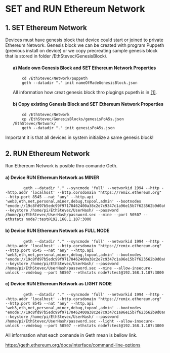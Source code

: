# SET and RUN Ethereum Network

## 1. SET Ethereum Network

Devices must have genesis block that device could start or joined to private Ethereum Network. Genesis block we can be created with program Puppeth (previous install on device) or we copy precreating sample genesis block that is stored in folder /EthStevec/GenesisBlock/.
<ol>

#### a) Made own Genesis Block and SET Ethereum Network Properties

```shell
    cd /EthStevec/Network/puppeth
    geth --datadir "." init nameOfMadeGenesisBlock.json
 ```

All information how creat genesis block thro plugings pupeth is in [[1]](https://yenhuang.gitbooks.io/blockchain/content/chapter1/creating-the-genesis-block.html).

#### b) Copy existing Genesis Block and SET Ethereum Network Properties

```shell
    cd /EthStevec/Network
    cp /EthStevec/GenesisBlocks/genesisPoA5s.json /EthStevec/Network/
    geth --datadir "." init genesisPoA5s.json
```
</ol>
Important it is that all devices in system initialize a same genesis block!

## 2. RUN Ethereum Network

Run Ethereum Network is posible thro comande Geth.

#### a) Device RUN Ethereum Network as MINER

```shell
        geth --datadir "." --syncmode 'full' --networkid 1994 --http --http.addr 'localhost' --http.corsdomain "https://remix.ethereum.org" --http.port 8545 --nat "any" --http.api 'web3,eth,net,personal,miner,debug,txpool,admin' --bootnodes "enode://19c8fd97b5edc99f97170462400a38c2e7c9347c1a96e15b7f623562b9d0a637e2a70b749077c38d1a07b34f802985521403eb6b69bf30806993a1623c53be10@192.168.1.107:31313" --keystore /home/pi/EthStevec/UserHash/ --password /home/pi/EthStevec/UserHash/password.sec --mine --port 50507 --ethstats node7:test@192.168.1.107:3000
```

#### b) Device RUN Ethereum Network as FULL NODE

```shell
        geth --datadir "." --syncmode 'full' --networkid 1994 --http --http.addr 'localhost' --http.corsdomain "https://remix.ethereum.org" --http.port 8545 --nat "any" --http.api 'web3,eth,net,personal,miner,debug,txpool,admin' --bootnodes "enode://19c8fd97b5edc99f97170462400a38c2e7c9347c1a96e15b7f623562b9d0a637e2a70b749077c38d1a07b34f802985521403eb6b69bf30806993a1623c53be10@192.168.1.107:31313" --keystore /home/pi/EthStevec/UserHash/ --password /home/pi/EthStevec/UserHash/password.sec --mine --allow-insecure-unlock --vmdebug --port 50507 --ethstats node7:test@192.168.1.107:3000
```

#### c) Device RUN Ethereum Network as LIGHT NODE

```shell
        geth --datadir "." --syncmode 'full' --networkid 1994 --http --http.addr 'localhost' --http.corsdomain "https://remix.ethereum.org" --http.port 8545 --nat "any" --http.api 'web3,eth,net,personal,miner,debug,txpool,admin' --bootnodes "enode://19c8fd97b5edc99f97170462400a38c2e7c9347c1a96e15b7f623562b9d0a637e2a70b749077c38d1a07b34f802985521403eb6b69bf30806993a1623c53be10@192.168.1.107:31313" --keystore /home/pi/EthStevec/UserHash/ --password /home/pi/EthStevec/UserHash/password.sec --light --allow-insecure-unlock --vmdebug --port 50507 --ethstats node7:test@192.168.1.107:3000
```

All information what each comande in Geth mean is bellow link.

<https://geth.ethereum.org/docs/interface/command-line-options>
